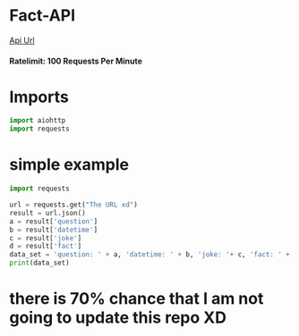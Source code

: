 # Fact-API


[Api Url](https://api.pixiej.xyz)

<h4>Ratelimit: 100 Requests Per Minute</h4>

# Imports

```py
import aiohttp
import requests
```
# simple example

```py
import requests

url = requests.get("The URL xd")
result = url.json()
a = result['question']
b = result['datetime']
c = result['joke']
d = result['fact']
data_set = 'question: ' + a, 'datetime: ' + b, 'joke: '+ c, 'fact: ' + d
print(data_set)
```

# there is 70% chance that I am not going to update this repo XD
